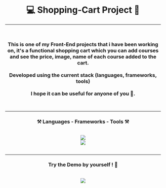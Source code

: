 <!-- TITLE -->
<h1 align="center"> 💻 Shopping-Cart Project 🛒 </h1>
<hr>
<!-- TITLE -->


<!-- DESCRIPTION -->
<br>
<h3 align="center">This is one of my Front-End projects that i have been working on, it's a functional shopping cart which you can add courses and see the price, image, name of each course added to the cart. <br/><br>Developed using the current stack (languages, frameworks, tools) <br/><br> I hope it can be useful for anyone of you 🤙. </h3>
<br>
<hr>
<!-- DESCRIPTION -->


<!-- TECH STACK -->
<h3 align="center">⚒️ Languages - Frameworks - Tools ⚒️</h3>
<br/>
<div align="center">
    <img src="https://skillicons.dev/icons?i=css,vscode,tailwind,nodejs" /><br>
    <img src="https://skillicons.dev/icons?i=javascript,html,git,github" /><br>
</div>
<br/>
<hr/>
<!-- TECH STACK -->

<!-- DEMO -->
<h3 align="center"> Try the Demo by yourself ! 🔽 </h3>
<br>
<div align="center">
  <a href="https://carlospigurina.github.io/Shopping-Cart/" target="_blank">
    <img src="https://img.shields.io/badge/Shopping Cart-333333?style=for-the-badge&logo=github&logoColor=white" style="text-decoration:none;"/>
  </a>
</div>
<!-- DEMO -->

